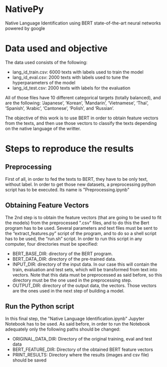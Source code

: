 # NativePy

Native Language Identification using BERT state-of-the-art neural networks powered by google


# Data used and objective 

The data used consists of the following:

-	lang_id_train.csv: 6000 texts with labels used to train the model
-	lang_id_eval.csv: 2000 texts with labels used to tune the hyperparameters of the model
-	lang_id_test.csv: 2000 texts with labels for the evaluation

All of those files have 10 different categorical targets (totally balanced), and are the following: ‘Japanese’, ‘Korean’, ‘Mandarin’, ‘Vietnamese’, ‘Thai’, ‘Spanish’, ‘Arabic’, ‘Cantonese’, ‘Polish’, and ‘Russian’.

The objective of this work is to use BERT in order to obtain feature vectors from the texts, and then use those vectors to classify the texts depending on the native language of the writter.


# Steps to reproduce the results

## Preprocessing
First of all, in order to fed the texts to BERT, they have to be only text, without label. In order to get those new datasets, a preprocessing python script has to be executed. Its name is "Preprocessing.ipynb"

## Obtaining Feature Vectors
The 2nd step is to obtain the feature vectors (that are going to be used to fit the models) from the preprocessed ".csv" files, and to do this the Bert program has to be used. Several parameters and text files must be sent to the “extract_features.py” script of the program, and to do so a shell script has to be used, the “run.sh” script.
In order to run this script in any computer, four directories must be specified:
-	BERT_BASE_DIR: directory of the BERT program.
-	BERT_DATA_DIR: directory of the pre-trained data.
-	INPUT_DIR: directory of the input data. In our case this will contain the train, evaluation and test sets, which will be transformed from text into vectors. Note that this data must be preprocessed as said before, so this directory must be the one used in the preprocessing step.
-	OUTPUT_DIR: directory of the output data, the vectors. Those vectors are the ones used in the next step of building a model.

## Run the Python script

In this final step, the "Native Language Identification.ipynb" Jupyter Notebook has to be used. As said before, in order to run the Notebook adequately only the following paths should be changed:
-	ORIGINAL_DATA_DIR: Directory of the original training, eval and test data
-	BERT_FEATURE_DIR: Directory of the obtained BERT feature vectors
-	PRINT_RESULTS: Directory where the results (images and csv file) should be saved







